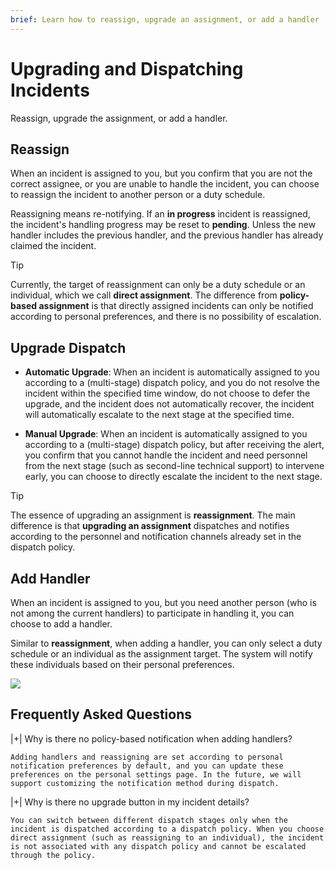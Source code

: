 ```yaml
---
brief: Learn how to reassign, upgrade an assignment, or add a handler
---
```


# Upgrading and Dispatching Incidents

Reassign, upgrade the assignment, or add a handler.

## Reassign

When an incident is assigned to you, but you confirm that you are not the correct assignee, or you are unable to handle the incident, you can choose to reassign the incident to another person or a duty schedule.

Reassigning means re-notifying. If an **in progress** incident is reassigned, the incident's handling progress may be reset to **pending**. Unless the new handler includes the previous handler, and the previous handler has already claimed the incident.

> [!TIP]
> Currently, the target of reassignment can only be a duty schedule or an individual, which we call **direct assignment**. The difference from **policy-based assignment** is that directly assigned incidents can only be notified according to personal preferences, and there is no possibility of escalation.

## Upgrade Dispatch

- **Automatic Upgrade**: When an incident is automatically assigned to you according to a (multi-stage) dispatch policy, and you do not resolve the incident within the specified time window, do not choose to defer the upgrade, and the incident does not automatically recover, the incident will automatically escalate to the next stage at the specified time.

- **Manual Upgrade**: When an incident is automatically assigned to you according to a (multi-stage) dispatch policy, but after receiving the alert, you confirm that you cannot handle the incident and need personnel from the next stage (such as second-line technical support) to intervene early, you can choose to directly escalate the incident to the next stage.

> [!TIP]
> The essence of upgrading an assignment is **reassignment**. The main difference is that **upgrading an assignment** dispatches and notifies according to the personnel and notification channels already set in the dispatch policy.

## Add Handler

When an incident is assigned to you, but you need another person (who is not among the current handlers) to participate in handling it, you can choose to add a handler.

Similar to **reassignment**, when adding a handler, you can only select a duty schedule or an individual as the assignment target. The system will notify these individuals based on their personal preferences.

![](https://fcdoc.github.io/img/zh/flashduty/alter/escalate_incidents/1.avif)

## Frequently Asked Questions

|+| Why is there no policy-based notification when adding handlers?

    Adding handlers and reassigning are set according to personal notification preferences by default, and you can update these preferences on the personal settings page. In the future, we will support customizing the notification method during dispatch.

|+| Why is there no upgrade button in my incident details?

    You can switch between different dispatch stages only when the incident is dispatched according to a dispatch policy. When you choose direct assignment (such as reassigning to an individual), the incident is not associated with any dispatch policy and cannot be escalated through the policy.